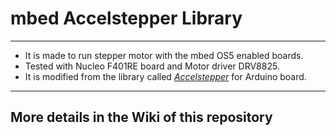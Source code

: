 # mbed Accelstepper Library
***

- It is made to run stepper motor with the mbed OS5 enabled boards.
- Tested with Nucleo F401RE board and Motor driver DRV8825.
- It is modified from the library called [*Accelstepper*][AS] for Arduino board.

***
## More details in the Wiki of this repository 
[AS]:https://www.airspayce.com/mikem/arduino/AccelStepper/"Accelstepper"
